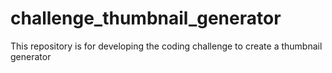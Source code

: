 # challenge_thumbnail_generator
This repository is for developing the coding challenge to create a thumbnail generator
